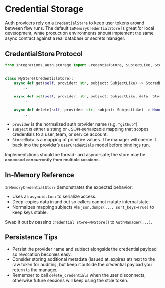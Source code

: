 # Credential Storage

Auth providers rely on a `CredentialStore` to keep user tokens around between flow runs. The default `InMemoryCredentialStore` is great for local development, while production environments should implement the same async contract against a real database or secrets manager.

## CredentialStore Protocol

```python
from integrations.auth.storage import CredentialStore, SubjectLike, StoredData


class MyStore(CredentialStore):
    async def get(self, provider: str, subject: SubjectLike) -> StoredData | None:
        ...

    async def set(self, provider: str, subject: SubjectLike, data: StoredData) -> None:
        ...

    async def delete(self, provider: str, subject: SubjectLike) -> None:
        ...
```

- `provider` is the normalized auth provider name (e.g. `"github"`).
- `subject` is either a string or JSON-serializable mapping that scopes credentials to a user, team, or service account.
- `StoredData` is a mapping of primitive values. The manager will coerce it back into the provider’s `UserCredentials` model before bindings run.

Implementations should be thread- and async-safe; the store may be accessed concurrently from multiple sessions.

## In-Memory Reference

`InMemoryCredentialStore` demonstrates the expected behavior:

- Uses an `asyncio.Lock` to serialize access.
- Deep-copies data in and out so callers cannot mutate internal state.
- Normalizes mapping subjects via `json.dumps(..., sort_keys=True)` to keep keys stable.

Swap it out by passing `credential_store=MyStore()` to `AuthManager(...)`.

## Persistence Tips

- Persist the provider name and subject alongside the credential payload so revocation becomes easy.
- Consider storing additional metadata (issued at, expires at) next to the raw token for auditing, but keep it outside the credential payload you return to the manager.
- Remember to call `delete_credentials` when the user disconnects, otherwise future sessions will keep using the stale token.
